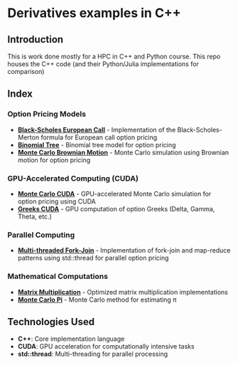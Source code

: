 # Derivatives examples in C++

## Introduction

This is work done mostly for a HPC in C++ and Python course. This repo houses the C++ code (and their Python/Julia implementations for comparison)

## Index

### Option Pricing Models

- **[Black-Scholes European Call](black-scholes-european-call/)** - Implementation of the Black-Scholes-Merton formula for European call option pricing
- **[Binomial Tree](binomial-tree/)** - Binomial tree model for option pricing
- **[Monte Carlo Brownian Motion](monte-carlo-bm/)** - Monte Carlo simulation using Brownian motion for option pricing

### GPU-Accelerated Computing (CUDA)

- **[Monte Carlo CUDA](monte-carlo-cuda/)** - GPU-accelerated Monte Carlo simulation for option pricing using CUDA
- **[Greeks CUDA](greeks-cuda/)** - GPU computation of option Greeks (Delta, Gamma, Theta, etc.)

### Parallel Computing

- **[Multi-threaded Fork-Join](multi-threaded/)** - Implementation of fork-join and map-reduce patterns using std::thread for parallel option pricing

### Mathematical Computations

- **[Matrix Multiplication](matrix-multiplication/)** - Optimized matrix multiplication implementations
- **[Monte Carlo Pi](montecarlo-pi/)** - Monte Carlo method for estimating π

## Technologies Used

- **C++**: Core implementation language
- **CUDA**: GPU acceleration for computationally intensive tasks
- **std::thread**: Multi-threading for parallel processing
